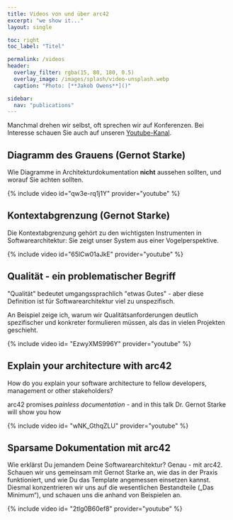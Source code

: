 ```yaml
---
title: Videos von und über arc42
excerpt: "we show it..."
layout: single

toc: right
toc_label: "Titel"

permalink: /videos
header:
  overlay_filter: rgba(15, 80, 180, 0.5)
  overlay_image: /images/splash/video-unsplash.webp
  caption: "Photo: [**Jakob Owens**]()"

sidebar:
  nav: "publications"
---
```


Manchmal drehen wir selbst, oft sprechen wir auf Konferenzen.
Bei Interesse schauen Sie auch auf unseren 
<a href="https://youtube.com/arc42-video" target="blank">Youtube-Kanal</a>.



## Diagramm des Grauens (Gernot Starke)

Wie Diagramme in Architekturdokumentation **nicht** aussehen sollten,
und worauf Sie achten sollten.

{% include video id="qw3e-rq1j1Y" provider="youtube" %}

## Kontextabgrenzung (Gernot Starke)

Die Kontextabgrenzung gehört zu den wichtigsten Instrumenten in Softwarearchitektur: Sie zeigt unser System aus einer Vogelperspektive.

{% include video id="65lCw01aJkE" provider="youtube" %}

## Qualität - ein problematischer Begriff

"Qualität" bedeutet umgangssprachlich "etwas Gutes" - aber diese Definition ist für Softwarearchitektur viel zu unspezifisch.

An Beispiel zeige ich, warum wir Qualitätsanforderungen deutlich spezifischer und konkreter formulieren müssen, als das in vielen Projekten geschieht.

{% include video id= "EzwyXMS996Y" provider="youtube" %}

## Explain your architecture with arc42

How do you explain your software architecture to fellow developers, management or other stakeholders?

arc42 promises _painless documentation_ - and in this talk Dr. Gernot Starke will show you how 

{% include video id= "wNK_GthqZLU" provider="youtube" %}

## Sparsame Dokumentation mit arc42

Wie erklärst Du jemandem Deine Softwarearchitektur? Genau - mit arc42. Schauen wir uns gemeinsam mit Gernot Starke an, wie das in der Praxis funktioniert, und wie Du das Template angemessen einsetzen kannst.
Diesmal konzentrieren wir uns auf die wesentlichen Bestandteile („Das Minimum“), und schauen uns die anhand von Beispielen an.

{% include video id= "2tlg0B60ef8" provider="youtube" %}
